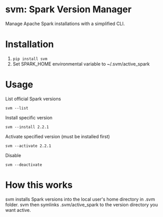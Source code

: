 # svm: Spark Version Manager
Manage Apache Spark installations with a simplified CLI.

# Installation
1. `pip install svm`
2. Set SPARK_HOME environmental variable to ~/.svm/active_spark  

# Usage
List official Spark versions

`svm --list`

Install specific version

`svm --install 2.2.1`

Activate specified version (must be installed first)

`svm --activate 2.2.1`

Disable 

`svm --deactivate`

# How this works
svm installs Spark versions into the local user's home directory in .svm folder. svm then symlinks .svm/active_spark to the version directory you want active.